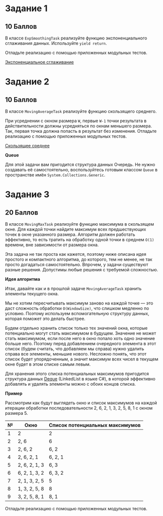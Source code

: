 # Задание 1

## 10 Баллов

В классе `ExpSmoothingTask` реализуйте функцию экспоненциального сглаживания данных. Используйте `yield return`.

Отладьте реализацию с помощью приложенных модульных тестов.

[Экспоненциальное сглаживание](https://ru.wikipedia.org/wiki/%D0%AD%D0%BA%D1%81%D0%BF%D0%BE%D0%BD%D0%B5%D0%BD%D1%86%D0%B8%D0%B0%D0%BB%D1%8C%D0%BD%D0%BE%D0%B5_%D1%81%D0%B3%D0%BB%D0%B0%D0%B6%D0%B8%D0%B2%D0%B0%D0%BD%D0%B8%D0%B5)

# Задание 2

## 10 Баллов

В классе `MovingAverageTask` реализуйте функцию скользящего среднего.

При усреднении с окном размера `W`, первые `W-1` точки результата в действительности должны усредняться по окнам меньшего размера. Так, первая точка должна попасть в результат без изменения. Отладьте реализацию с помощью приложенных модульных тестов.

[Скользящее среднее](https://ru.wikipedia.org/wiki/%D0%A1%D0%BA%D0%BE%D0%BB%D1%8C%D0%B7%D1%8F%D1%89%D0%B0%D1%8F_%D1%81%D1%80%D0%B5%D0%B4%D0%BD%D1%8F%D1%8F#%D0%9F%D1%80%D0%BE%D1%81%D1%82%D0%BE%D0%B5_%D1%81%D0%BA%D0%BE%D0%BB%D1%8C%D0%B7%D1%8F%D1%89%D0%B5%D0%B5_%D1%81%D1%80%D0%B5%D0%B4%D0%BD%D0%B5%D0%B5)

**Queue**

Для этой задачи вам пригодится структура данных Очередь. Не нужно создавать её самостоятельно, воспользуйтесь готовым классом `Queue` в пространстве имён `System.Collections.Generic`.

# Задание 3

## 20 Баллов

В классе `MovingMaxTask` реализуйте функцию максимума в скользящем окне. Для каждой точки найдите максимум всех предшествующих точек в окне указанного размера. Алгоритм должен работать эффективно, то есть тратить на обработку одной точки в среднем `O(1)` времени, вне зависимости от размера окна.

Эта задача не так проста как кажется, поэтому ниже описана идея простого и компактного алгоритма, до которого, тем не менее, не так просто догадаться самостоятельно. Впрочем, у задачи существуют разные решения. Допустимы любые решения с требуемой сложностью.

**Идея алгоритма**

Итак, давайте как и в прошлой задаче `MovingAverageTask` хранить элементы текущего окна.

Мы не хотим пересчитывать максимум заново на каждой точке — это даст сложность обработки `O(WindowSize)`, что слишком медленно по условию. Поэтому используем вспомогательную структуру данных, которая поможет это делать быстрее.

Будем отдельно хранить список только тех значений окна, которые потенциально могут стать максимумом в будущем. Значение не может стать максимумом, если после него в окно попало хоть одно значение больше него. Поэтому перед добавлением очередного элемента в этот список (будем считать, что добавляем мы справа) нужно удалить справа все элементы, меньшие нового. Несложно понять, что этот список будет упорядоченным, а значит максимум всех чисел в текущем окне будет в этом списке самым левым.

Для хранения этого списка потенциальных максимумов пригодится структура данных [Deque](https://ru.wikipedia.org/wiki/%D0%94%D0%B2%D1%83%D1%85%D1%81%D1%82%D0%BE%D1%80%D0%BE%D0%BD%D0%BD%D1%8F%D1%8F_%D0%BE%D1%87%D0%B5%D1%80%D0%B5%D0%B4%D1%8C) (LinkedList в языке C#), в которой эффективно добавлять и удалять элементы можно с обоих концов списка.

**Пример**

Рассмотрим как будут выглядеть окно и список максимумов на каждой итерации обработки последовательности 2, 6, 2, 1, 3, 2, 5, 8, 1 с окном размера 5.

| №   | Окно          | Список потенциальных максимумов |
| --- | ------------- | ------------------------------- |
| 1   | 2             | 2                               |
| 2   | 2, 6          | 6                               |
| 3   | 2, 6, 2       | 6, 2                            |
| 4   | 2, 6, 2, 1    | 6, 2, 1                         |
| 5   | 2, 6, 2, 1, 3 | 6, 3                            |
| 6   | 6, 2, 1, 3, 2 | 6, 3, 2                         |
| 7   | 2, 1, 3, 2, 5 | 5                               |
| 8   | 1, 3, 2, 5, 8 | 8                               |
| 9   | 3, 2, 5, 8, 1 | 8, 1                            |

Отладьте реализацию с помощью приложенных модульных тестов.
